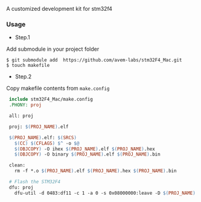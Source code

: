 A customized development kit for stm32f4

### Usage
 - Step.1

 Add submodule in your project folder
 ```shell
 $ git submodule add  https://github.com/avem-labs/stm32F4_Mac.git
 $ touch makefile
 ```

 - Step.2

 Copy makefile contents from `make.config`
 ```makefile
  include stm32F4_Mac/make.config
  .PHONY: proj

  all: proj

  proj: $(PROJ_NAME).elf

  $(PROJ_NAME).elf: $(SRCS)
  	$(CC) $(CFLAGS) $^ -o $@
  	$(OBJCOPY) -O ihex $(PROJ_NAME).elf $(PROJ_NAME).hex
  	$(OBJCOPY) -O binary $(PROJ_NAME).elf $(PROJ_NAME).bin

  clean:
  	rm -f *.o $(PROJ_NAME).elf $(PROJ_NAME).hex $(PROJ_NAME).bin

  # Flash the STM32F4
  dfu: proj
  	dfu-util -d 0483:df11 -c 1 -a 0 -s 0x08000000:leave -D $(PROJ_NAME).bin
 ```

